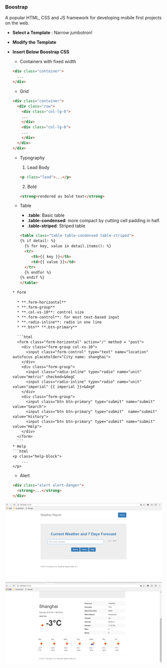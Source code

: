 ### Boostrap

A popular HTML, CSS and JS framework for developing mobile first projects on the web.

* **Select a Template** : Narrow jumbotron!
* **Modify the Template**
* **Insert Below Boostrap CSS**

    * Containers with fixed width
    ```html
    <div class="container">
      ...
    </div>
    ```
    * Grid
    ```html
    <div class="container">
      <div class="row">
        <div class="col-lg-6">
        ...
        </div>
        <div class="col-lg-6">
        ...
        </div>
      </div>
    </div>
    ```
    * Typography
    
      1. Lead Body
      ```html
      <p class="lead">...</p>
      ```
      2. Bold
      ```html
      <strong>rendered as bold text</strong>
      ```
    * Table
      
      * **.table**: Basic table
      * **.table-condensed**:  more compact by cutting cell padding in half.
      * **.table-striped**: Striped table
     
      ```html   
      <table class="table table-condensed table-striped">
      {% if detail: %}
        {% for key, value in detail.items(): %}
        <tr>
           <th>{{ key }}</th>
           <td>{{ value }}</td>
        </tr>
        {% endfor %}   
      {% endif %}
      </table>
    ```
    * Form
    
      * **.form-horizontal**
      * **.form-group**
      * **.col-xs-10**: control size
      * **.form-control**: for most text-based input
      * **.radio-inline**: radio in one line
      * **.btn** **.btn-primary**
      
      ```html
      <form class="form-horizontal" action="/" method = "post">
        <div class="form-group col-xs-10">
          <input class="form-control" type="text" name="location" autofocus placeholder="City name: shanghai">
        </div>
        <div class="form-group">
          <input class="radio-inline" type="radio" name="unit" value="metric" checked>&degC
          <input class="radio-inline" type="radio" name="unit" value="imperial" {{ imperial }}>&degF
        </div>
        <div class="form-group">
          <input class="btn btn-primary" type="submit" name="submit" value="Search">
          <input class="btn btn-primary" type="submit"  name="submit" value="History">
          <input class="btn btn-primary" type="submit" name="submit" value="Help">
        </div>
      </form>
      ```
    * Help
    ```html
    <p class="help-block">
        ...
    </p>
    ```
    * Alert
    ```html
    <div class="alert alert-danger">
      <strong>...</strong>
    </div>
    ```
![](/assets/ch4/index.PNG)
![](/assets/ch4/weather.PNG)
      

